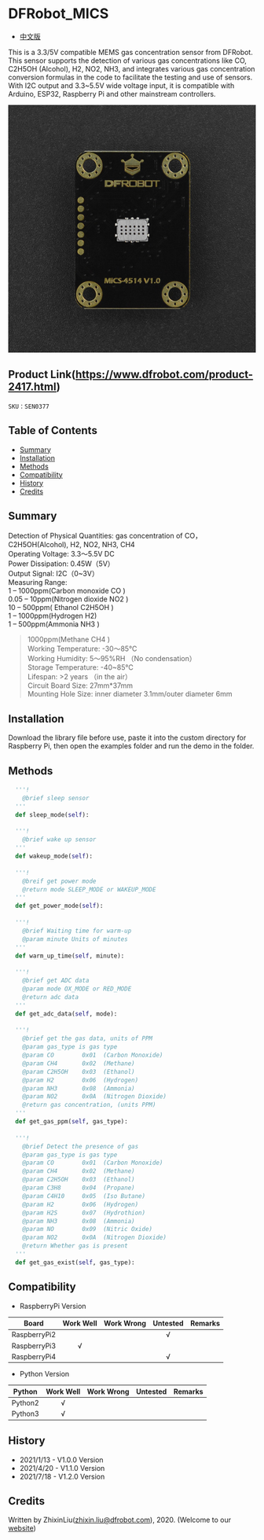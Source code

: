# DFRobot_MICS
- [中文版](./README_CN.md)

This is a 3.3/5V compatible MEMS gas concentration sensor from DFRobot. This sensor supports the detection of various gas concentrations like CO, C2H5OH (Alcohol), H2, NO2, NH3, and integrates various gas concentration conversion formulas in the code to facilitate the testing and use of sensors. With I2C output and 3.3~5.5V wide voltage input, it is compatible with Arduino, ESP32, Raspberry Pi and other mainstream controllers.<br>

![效果图](../../resources/images/SEN0377.jpg)

## Product Link(https://www.dfrobot.com/product-2417.html)

    SKU：SEN0377

## Table of Contents

* [Summary](#Summary)
* [Installation](#Installation)
* [Methods](#Methods)
* [Compatibility](#Compatibility)
* [History](#History)
* [Credits](#Credits)

## Summary

Detection of Physical Quantities: gas concentration of CO，C2H5OH(Alcohol), H2, NO2, NH3, CH4<br>
Operating Voltage: 3.3～5.5V DC<br>
Power Dissipation: 0.45W（5V）<br>
Output Signal: I2C（0~3V）<br>
Measuring Range:<br>
1 – 1000ppm(Carbon monoxide CO )<br>
0.05 – 10ppm(Nitrogen dioxide NO2 )<br>
10 – 500ppm( Ethanol C2H5OH )<br>
1 – 1000ppm(Hydrogen H2)<br>
1 – 500ppm(Ammonia NH3 )<br>
>1000ppm(Methane CH4 )<br>
Working Temperature: -30～85℃<br>
Working Humidity: 5～95%RH （No condensation）<br>
Storage Temperature: -40~85℃<br>
Lifespan: >2 years （in the air）<br>
Circuit Board Size: 27mm*37mm<br>
Mounting Hole Size: inner diameter 3.1mm/outer diameter 6mm<br>

## Installation
Download the library file before use, paste it into the custom directory for Raspberry Pi, then open the examples folder and run the demo in the folder.

## Methods

```python
  '''!
    @brief sleep sensor
  '''
  def sleep_mode(self):
  
  '''!
    @brief wake up sensor
  '''
  def wakeup_mode(self):

  '''!
    @breif get power mode
    @return mode SLEEP_MODE or WAKEUP_MODE
  '''
  def get_power_mode(self):
  
  '''!
    @brief Waiting time for warm-up
    @param minute Units of minutes
  '''
  def warm_up_time(self, minute):
  
  '''!
    @brief get ADC data
    @param mode OX_MODE or RED_MODE
    @return adc data
  '''
  def get_adc_data(self, mode):
  
  '''!
    @brief get the gas data, units of PPM
    @param gas_type is gas type
    @param CO        0x01  (Carbon Monoxide)
    @param CH4       0x02  (Methane)
    @param C2H5OH    0x03  (Ethanol)
    @param H2        0x06  (Hydrogen)
    @param NH3       0x08  (Ammonia)
    @param NO2       0x0A  (Nitrogen Dioxide)
    @return gas concentration, (units PPM)
  '''
  def get_gas_ppm(self, gas_type):
  
  '''!
    @brief Detect the presence of gas
    @param gas_type is gas type
    @param CO        0x01  (Carbon Monoxide)
    @param CH4       0x02  (Methane)
    @param C2H5OH    0x03  (Ethanol)
    @param C3H8      0x04  (Propane)
    @param C4H10     0x05  (Iso Butane)
    @param H2        0x06  (Hydrogen)
    @param H2S       0x07  (Hydrothion)
    @param NH3       0x08  (Ammonia)
    @param NO        0x09  (Nitric Oxide)
    @param NO2       0x0A  (Nitrogen Dioxide)
    @return Whether gas is present
  '''
  def get_gas_exist(self, gas_type):
```

## Compatibility

* RaspberryPi Version

| Board        | Work Well | Work Wrong | Untested | Remarks |
| ------------ | :-------: | :--------: | :------: | ------- |
| RaspberryPi2 |           |            |    √     |         |
| RaspberryPi3 |     √     |            |          |         |
| RaspberryPi4 |           |            |    √     |         |

* Python Version

| Python  | Work Well | Work Wrong | Untested | Remarks |
| ------- | :-------: | :--------: | :------: | ------- |
| Python2 |     √     |            |          |         |
| Python3 |     √     |            |          |         |


## History

- 2021/1/13 - V1.0.0 Version
- 2021/4/20 - V1.1.0 Version
- 2021/7/18 - V1.2.0 Version

## Credits

Written by ZhixinLiu(zhixin.liu@dfrobot.com), 2020. (Welcome to our [website](https://www.dfrobot.com/))
